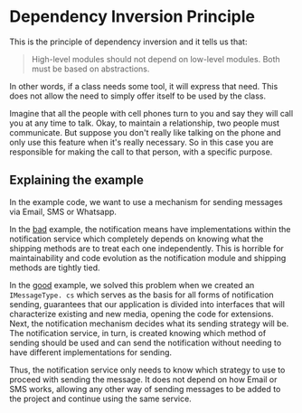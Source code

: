 # Dependency Inversion Principle

This is the principle of dependency inversion and it tells us that:

> High-level modules should not depend on low-level modules. Both must be based on abstractions.

In other words, if a class needs some tool, it will express that need. This does not allow the need to simply offer itself to be used by the class.

Imagine that all the people with cell phones turn to you and say they will call you at any time to talk. Okay, to maintain a relationship, two people must communicate. But suppose you don't really like talking on the phone and only use this feature when it's really necessary. So in this case you are responsible for making the call to that person, with a specific purpose.

## Explaining the example

In the example code, we want to use a mechanism for sending messages via Email, SMS or Whatsapp.

In the [bad](https://github.com/ehsandarvishi2003/SOLID-Principles-In-CSharp-2024/tree/master/DIP.Dependency%20Inversion%20Principle/Bad) example, the notification means have implementations within the notification service which completely depends on knowing what the shipping methods are to treat each one independently. This is horrible for maintainability and code evolution as the notification module and shipping methods are tightly tied.

In the [good](https://github.com/ehsandarvishi2003/SOLID-Principles-In-CSharp-2024/tree/master/DIP.Dependency%20Inversion%20Principle/Good) example, we solved this problem when we created an `IMessageType. cs` which serves as the basis for all forms of notification sending, guarantees that our application is divided into interfaces that will characterize existing and new media, opening the code for extensions.
Next, the notification mechanism decides what its sending strategy will be. The notification service, in turn, is created knowing which method of sending should be used and can send the notification without needing to have different implementations for sending.

Thus, the notification service only needs to know which strategy to use to proceed with sending the message. It does not depend on how Email or SMS works, allowing any other way of sending messages to be added to the project and continue using the same service.